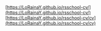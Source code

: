 [https://LoRainaY.github.io/rsschool-cv/](https://LoRainaY.github.io/rsschool-cv/)<br>
[https://LoRainaY.github.io/rsschool-cv/cv](https://LoRainaY.github.io/rsschool-cv/cv)

